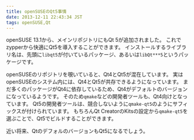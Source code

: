 ```yaml
---
title: openSUSEのQt5事情
date: 2013-12-11 22:43:34 JST
tags: openSUSE,Qt
---
```


openSUSE 13.1から、メインリポジトリにもQt 5が追加されました。
これでzypperから快適にQt5を導入することができます。
インストールするライブラリ名は、先頭に`libqt5`が付いているパッケージ、あるいは`libQt***5`というパッケージです。

openSUSEのリポジトリを覗いていると、Qt4とQt5が混在しています。
実はopenSUSEのシステム内には、Qt4とQt5が共存できるようになっています。
まだ多くのパッケージがQt4に依存しているため、Qt4がデフォルトのバージョンになっているようです。
そのため`qmake`などの開発者ツールも、Qt4向けとなっています。
Qt5の開発者ツールは、競合しないように`qmake-qt5`のようにサフィックスが付けられています。
もちろんQt CreatorのKitsの設定から`qmake-qt5`を選ぶことで、Qt5でビルドすることができます。

近い将来、QtのデフォルのバージョンもQt5になるでしょう。

